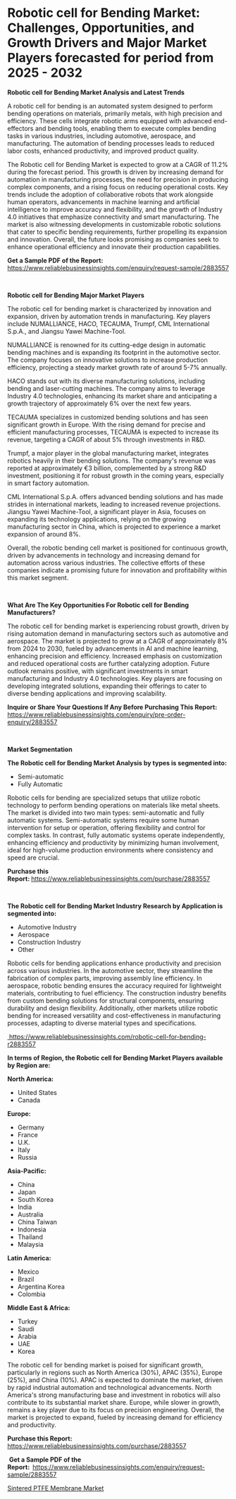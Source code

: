 <p><h1>Robotic cell for Bending Market: Challenges, Opportunities, and Growth Drivers and Major Market Players forecasted for period from 2025 - 2032</h1></p><p><strong>Robotic cell for Bending Market Analysis and Latest Trends</strong></p>
<p><p>A robotic cell for bending is an automated system designed to perform bending operations on materials, primarily metals, with high precision and efficiency. These cells integrate robotic arms equipped with advanced end-effectors and bending tools, enabling them to execute complex bending tasks in various industries, including automotive, aerospace, and manufacturing. The automation of bending processes leads to reduced labor costs, enhanced productivity, and improved product quality.</p><p>The Robotic cell for Bending Market is expected to grow at a CAGR of 11.2% during the forecast period. This growth is driven by increasing demand for automation in manufacturing processes, the need for precision in producing complex components, and a rising focus on reducing operational costs. Key trends include the adoption of collaborative robots that work alongside human operators, advancements in machine learning and artificial intelligence to improve accuracy and flexibility, and the growth of Industry 4.0 initiatives that emphasize connectivity and smart manufacturing. The market is also witnessing developments in customizable robotic solutions that cater to specific bending requirements, further propelling its expansion and innovation. Overall, the future looks promising as companies seek to enhance operational efficiency and innovate their production capabilities.</p></p>
<p><strong>Get a Sample PDF of the Report:&nbsp;</strong> <a href="https://www.reliablebusinessinsights.com/enquiry/request-sample/2883557?utm_campaign=2789&utm_medium=2&utm_source=Github&utm_content=ia&utm_term=13032025&utm_id=robotic-cell-for-bending">https://www.reliablebusinessinsights.com/enquiry/request-sample/2883557</a></p>
<p>&nbsp;</p>
<p><strong>Robotic cell for Bending Major Market Players</strong></p>
<p><p>The robotic cell for bending market is characterized by innovation and expansion, driven by automation trends in manufacturing. Key players include NUMALLIANCE, HACO, TECAUMA, Trumpf, CML International S.p.A., and Jiangsu Yawei Machine-Tool.</p><p>NUMALLIANCE is renowned for its cutting-edge design in automatic bending machines and is expanding its footprint in the automotive sector. The company focuses on innovative solutions to increase production efficiency, projecting a steady market growth rate of around 5-7% annually.</p><p>HACO stands out with its diverse manufacturing solutions, including bending and laser-cutting machines. The company aims to leverage Industry 4.0 technologies, enhancing its market share and anticipating a growth trajectory of approximately 6% over the next few years.</p><p>TECAUMA specializes in customized bending solutions and has seen significant growth in Europe. With the rising demand for precise and efficient manufacturing processes, TECAUMA is expected to increase its revenue, targeting a CAGR of about 5% through investments in R&D.</p><p>Trumpf, a major player in the global manufacturing market, integrates robotics heavily in their bending solutions. The company's revenue was reported at approximately €3 billion, complemented by a strong R&D investment, positioning it for robust growth in the coming years, especially in smart factory automation.</p><p>CML International S.p.A. offers advanced bending solutions and has made strides in international markets, leading to increased revenue projections. Jiangsu Yawei Machine-Tool, a significant player in Asia, focuses on expanding its technology applications, relying on the growing manufacturing sector in China, which is projected to experience a market expansion of around 8%.</p><p>Overall, the robotic bending cell market is positioned for continuous growth, driven by advancements in technology and increasing demand for automation across various industries. The collective efforts of these companies indicate a promising future for innovation and profitability within this market segment.</p></p>
<p>&nbsp;</p>
<p><strong>What Are The Key Opportunities For Robotic cell for Bending Manufacturers?</strong></p>
<p><p>The robotic cell for bending market is experiencing robust growth, driven by rising automation demand in manufacturing sectors such as automotive and aerospace. The market is projected to grow at a CAGR of approximately 8% from 2024 to 2030, fueled by advancements in AI and machine learning, enhancing precision and efficiency. Increased emphasis on customization and reduced operational costs are further catalyzing adoption. Future outlook remains positive, with significant investments in smart manufacturing and Industry 4.0 technologies. Key players are focusing on developing integrated solutions, expanding their offerings to cater to diverse bending applications and improving scalability.</p></p>
<p><strong>Inquire or Share Your Questions If Any Before Purchasing This Report:</strong> <a href="https://www.reliablebusinessinsights.com/enquiry/pre-order-enquiry/2883557?utm_campaign=2789&utm_medium=2&utm_source=Github&utm_content=ia&utm_term=13032025&utm_id=robotic-cell-for-bending">https://www.reliablebusinessinsights.com/enquiry/pre-order-enquiry/2883557</a></p>
<p>&nbsp;</p>
<p><strong>Market Segmentation</strong></p>
<p><strong>The Robotic cell for Bending Market Analysis by types is segmented into:</strong></p>
<p><ul><li>Semi-automatic</li><li>Fully Automatic</li></ul></p>
<p><p>Robotic cells for bending are specialized setups that utilize robotic technology to perform bending operations on materials like metal sheets. The market is divided into two main types: semi-automatic and fully automatic systems. Semi-automatic systems require some human intervention for setup or operation, offering flexibility and control for complex tasks. In contrast, fully automatic systems operate independently, enhancing efficiency and productivity by minimizing human involvement, ideal for high-volume production environments where consistency and speed are crucial.</p></p>
<p><strong>Purchase this Report:&nbsp;</strong><a href="https://www.reliablebusinessinsights.com/purchase/2883557?utm_campaign=2789&utm_medium=2&utm_source=Github&utm_content=ia&utm_term=13032025&utm_id=robotic-cell-for-bending">https://www.reliablebusinessinsights.com/purchase/2883557</a></p>
<p>&nbsp;</p>
<p><strong>The Robotic cell for Bending Market Industry Research by Application is segmented into:</strong></p>
<p><ul><li>Automotive Industry</li><li>Aerospace</li><li>Construction Industry</li><li>Other</li></ul></p>
<p><p>Robotic cells for bending applications enhance productivity and precision across various industries. In the automotive sector, they streamline the fabrication of complex parts, improving assembly line efficiency. In aerospace, robotic bending ensures the accuracy required for lightweight materials, contributing to fuel efficiency. The construction industry benefits from custom bending solutions for structural components, ensuring durability and design flexibility. Additionally, other markets utilize robotic bending for increased versatility and cost-effectiveness in manufacturing processes, adapting to diverse material types and specifications.</p></p>
<p><a href="https://www.reliablebusinessinsights.com/robotic-cell-for-bending-r2883557?utm_campaign=2789&utm_medium=2&utm_source=Github&utm_content=ia&utm_term=13032025&utm_id=robotic-cell-for-bending">&nbsp;https://www.reliablebusinessinsights.com/robotic-cell-for-bending-r2883557</a></p>
<p><strong>In terms of Region, the Robotic cell for Bending Market Players available by Region are:</strong></p>
<p>
    <p> <strong> North America: </strong>
        <ul>
            <li>United States</li>
            <li>Canada</li>
        </ul>
        </p> 
    <p> <strong> Europe: </strong>
        <ul>
            <li>Germany</li>
            <li>France</li>
            <li>U.K.</li>
            <li>Italy</li>
            <li>Russia</li>
        </ul>
        </p> 
    <p> <strong> Asia-Pacific: </strong>
        <ul>
            <li>China</li>
            <li>Japan</li>
            <li>South Korea</li>
            <li>India</li>
            <li>Australia</li>
            <li>China Taiwan</li>
            <li>Indonesia</li>
            <li>Thailand</li>
            <li>Malaysia</li>
        </ul>
        </p> 
    <p> <strong> Latin America: </strong>
        <ul>
            <li>Mexico</li>
            <li>Brazil</li>
            <li>Argentina Korea</li>
            <li>Colombia</li>
        </ul>
        </p> 
    <p> <strong> Middle East & Africa: </strong>
        <ul>
            <li>Turkey</li>
            <li>Saudi</li>
            <li>Arabia</li>
            <li>UAE</li>
            <li>Korea</li>
        </ul>
    </p>
    </p>
<p><p>The robotic cell for bending market is poised for significant growth, particularly in regions such as North America (30%), APAC (35%), Europe (25%), and China (10%). APAC is expected to dominate the market, driven by rapid industrial automation and technological advancements. North America's strong manufacturing base and investment in robotics will also contribute to its substantial market share. Europe, while slower in growth, remains a key player due to its focus on precision engineering. Overall, the market is projected to expand, fueled by increasing demand for efficiency and productivity.</p></p>
<p><strong>Purchase this Report: </strong><a href="https://www.reliablebusinessinsights.com/purchase/2883557?utm_campaign=2789&utm_medium=2&utm_source=Github&utm_content=ia&utm_term=13032025&utm_id=robotic-cell-for-bending">https://www.reliablebusinessinsights.com/purchase/2883557</a></p>
<p>&nbsp;<strong>Get a Sample PDF of the Report:&nbsp;&nbsp;</strong><a href="https://www.reliablebusinessinsights.com/enquiry/request-sample/2883557?utm_campaign=2789&utm_medium=2&utm_source=Github&utm_content=ia&utm_term=13032025&utm_id=robotic-cell-for-bending">https://www.reliablebusinessinsights.com/enquiry/request-sample/2883557</a></p>
<p><strong></strong></p>
<p><p><a href="https://github.com/ravenecashe/Market-Research-Report-List-1/blob/main/sintered-ptfe-membrane-market.md?utm_campaign=2789&utm_medium=2&utm_source=Github&utm_content=ia&utm_term=13032025&utm_id=robotic-cell-for-bending">Sintered PTFE Membrane Market</a></p></p>